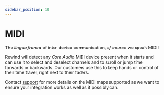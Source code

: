 ```yaml
---
sidebar_position: 10
---
```


# MIDI

The *lingua franca* of inter-device communication, *of course* we speak MIDI! 

Rewind will detect any *Core Audio* MIDI device present when it starts and can use it
to select and deselect channels and to scroll or jump time forwards or backwards.
Our customers use this to keep hands on control of their time travel, right next to their faders.

Contact [support](mailto:support@fourieraudio.com) for more details on the MIDI maps supported as
we want to ensure your integration works as well as it possibly can.
